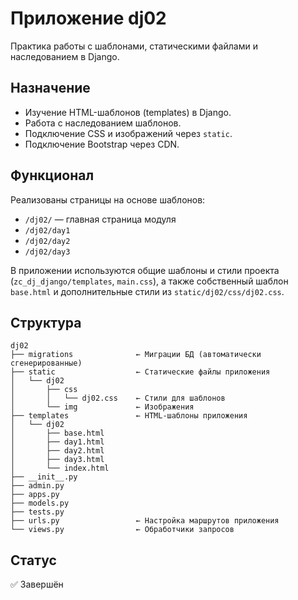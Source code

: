 # Приложение dj02

Практика работы с шаблонами, статическими файлами и наследованием в Django.

## Назначение

- Изучение HTML-шаблонов (templates) в Django.
- Работа с наследованием шаблонов.
- Подключение CSS и изображений через `static`.
- Подключение Bootstrap через CDN.

## Функционал

Реализованы страницы на основе шаблонов:
- `/dj02/` — главная страница модуля
- `/dj02/day1`
- `/dj02/day2`
- `/dj02/day3`

В приложении используются общие шаблоны и стили проекта (`zc_dj_django/templates`, `main.css`),
а также собственный шаблон `base.html` и дополнительные стили из `static/dj02/css/dj02.css`.

## Структура

```
dj02
├── migrations              ← Миграции БД (автоматически сгенерированные)
├── static                  ← Статические файлы приложения
│   └── dj02
│       ├── css
│       │   └── dj02.css    ← Стили для шаблонов
│       └── img             ← Изображения
├── templates               ← HTML-шаблоны приложения
│   └── dj02
│       ├── base.html
│       ├── day1.html
│       ├── day2.html
│       ├── day3.html
│       └── index.html
├── __init__.py
├── admin.py
├── apps.py
├── models.py
├── tests.py
├── urls.py                 ← Настройка маршрутов приложения
└── views.py                ← Обработчики запросов
```

## Статус
✅ Завершён

